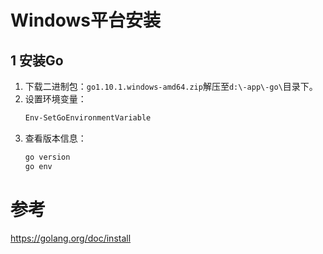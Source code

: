 # Windows平台安装

## 1 安装Go

1. 下载二进制包：`go1.10.1.windows-amd64.zip`解压至`d:\-app\-go\`目录下。
2. 设置环境变量：
    ```powershell
    Env-SetGoEnvironmentVariable
    ```
3. 查看版本信息：
    ```powershell
    go version
    go env
    ```

# 参考

https://golang.org/doc/install
